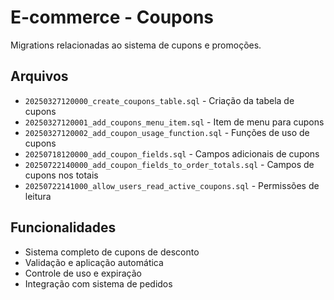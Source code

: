# E-commerce - Coupons

Migrations relacionadas ao sistema de cupons e promoções.

## Arquivos

- `20250327120000_create_coupons_table.sql` - Criação da tabela de cupons
- `20250327120001_add_coupons_menu_item.sql` - Item de menu para cupons
- `20250327120002_add_coupon_usage_function.sql` - Funções de uso de cupons
- `20250718120000_add_coupon_fields.sql` - Campos adicionais de cupons
- `20250722140000_add_coupon_fields_to_order_totals.sql` - Campos de cupons nos totais
- `20250722141000_allow_users_read_active_coupons.sql` - Permissões de leitura

## Funcionalidades

- Sistema completo de cupons de desconto
- Validação e aplicação automática
- Controle de uso e expiração
- Integração com sistema de pedidos
